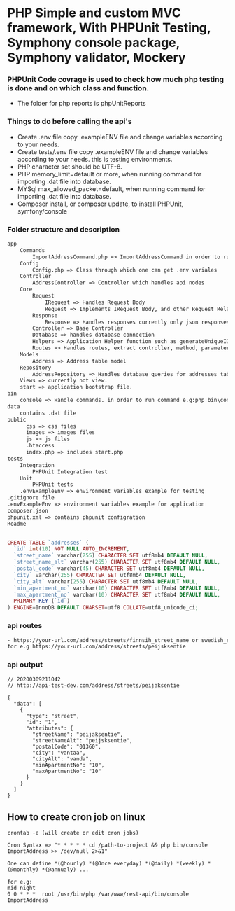 # PHP Simple and custom MVC framework, With PHPUnit Testing, Symphony console package, Symphony validator, Mockery

### PHPUnit Code covrage is used to check how much php testing is done and on which class and function.

- The folder for php reports is phpUnitReports

### Things to do before calling the api's

- Create .env file copy .exampleENV file and change variables according to your needs.
- Create tests/.env file copy .exampleENV file and change variables according to your needs. this is testing environments.
- PHP character set should be UTF-8.
- PHP memory_limit=default or more, when running command for importing .dat file into database.
- MYSql max_allowed_packet=default, when running command for importing .dat file into database.
- Composer install, or composer update, to install PHPUnit, symfony/console

### Folder structure and description
``` html
app
    Commands
        ImportAddressCommand.php => ImportAddressCommand in order to run e.g: php bin\console ImportAddress
    Config
        Config.php => Class through which one can get .env variales
    Controller
        AddressController => Controller which handles api nodes
    Core
        Request
            IRequest => Handles Request Body
            Request => Implements IRequest Body, and other Request Related functions
        Response
            Response => Handles responses currently only json responses
        Controller => Base Controller
        Database => handles database connection
        Helpers => Application Helper function such as generateUniqueID
        Routes => Handles routes, extract controller, method, parameters.
    Models
        Address => Address table model
    Repository
        AddressRepository => Handles database queries for addresses table
    Views => currently not view.
    start => application bootstrap file.            
bin
    console => Handle commands. in order to run command e.g:php bin\console CommandName
data
    contains .dat file
public 
      css => css files
      images => images files
      js => js files
      .htaccess
      index.php => includes start.php      
tests
    Integration
        PHPUnit Integration test
    Unit
        PHPUnit tests                                   
    .envExampleEnv => environment variables example for testing
.gitignore file
.envExampleEnv => environment variables example for application
composer.json
phpunit.xml => contains phpunit configration
Readme
``` 
      
```php

CREATE TABLE `addresses` (
  `id` int(10) NOT NULL AUTO_INCREMENT,
  `street_name` varchar(255) CHARACTER SET utf8mb4 DEFAULT NULL,
  `street_name_alt` varchar(255) CHARACTER SET utf8mb4 DEFAULT NULL,
  `postal_code` varchar(45) CHARACTER SET utf8mb4 DEFAULT NULL,
  `city` varchar(255) CHARACTER SET utf8mb4 DEFAULT NULL,
  `city_alt` varchar(255) CHARACTER SET utf8mb4 DEFAULT NULL,
  `min_apartment_no` varchar(10) CHARACTER SET utf8mb4 DEFAULT NULL,
  `max_apartment_no` varchar(10) CHARACTER SET utf8mb4 DEFAULT NULL,
  PRIMARY KEY (`id`)
) ENGINE=InnoDB DEFAULT CHARSET=utf8 COLLATE=utf8_unicode_ci;

```
### api routes 
``` html
- https://your-url.com/address/streets/finnsih_street_name or swedish_street_name
for e.g https://your-url.com/address/streets/peijsksentie
```

### api output
```
// 20200309211042
// http://api-test-dev.com/address/streets/peijaksentie

{
  "data": [
    {
      "type": "street",
      "id": "1",
      "attributes": {
        "streetName": "peijaksentie",
        "streetNameAlt": "peijsksentie",
        "postalCode": "01360",
        "city": "vantaa",
        "cityAlt": "vanda",
        "minApartmentNo": "10",
        "maxApartmentNo": "10"
      }
    }
  ]
}

```
## How to create cron job on linux
```    
crontab -e (will create or edit cron jobs)

Cron Syntax => "* * * * * cd /path-to-project && php bin/console ImportAddress >> /dev/null 2>&1" 

One can define *(@hourly) *(@Once everyday) *(@daily) *(weekly) * (@monthly) *(@annualy) ...

for e.g:
mid night
0 0 * * *  root /usr/bin/php /var/www/rest-api/bin/console ImportAddress

```
